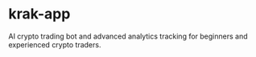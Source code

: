 # krak-app
AI crypto trading bot and advanced analytics tracking for beginners and experienced crypto traders.
